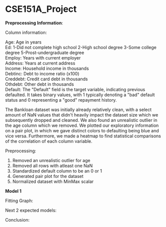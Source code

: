 # CSE151A_Project

**Preprocessing Information**:

Column information:

Age: Age in years  
Ed: 1-Did not complete high school 2-High school degree 3-Some college degree 5-Prost-undergraduate degree  
Employ: Years with current employer  
Address: Years at current address  
Income: Household income in thousands  
Debtinc: Debt to income ratio (x100)  
Creddebt: Credit card debt in thousands  
Othdebt: Other debt in thousands  
Default: The "Default" field is the target variable, indicating previous defaulted. It takes binary values, with 1 typically denoting a "bad" default status and 0 representing a "good" repayment history.  

The Bankloan dataset was initially already relatively clean, with a select amount of NaN values that didn't heavily impact the dataset size which we subsequently dropped and cleaned. We also found an unrealistic outlier in the age column which we removed. We plotted our exploratory information on a pair plot, in which we gave distinct colors to defaulting being blue and vice versa. Furthermore, we made a heatmap to find statistical comparisons of the correlation of each column variable.

Preprocessing:
1. Removed an unrealistic outlier for age
2. Removed all rows with atleast one NaN
3. Standardized default column to be an 0 or 1
4. Generated pair plot for the dataset
5. Normalized dataset with MinMax scalar

**Model 1**

Fitting Graph:

Next 2 expected models:

Conclusion:
